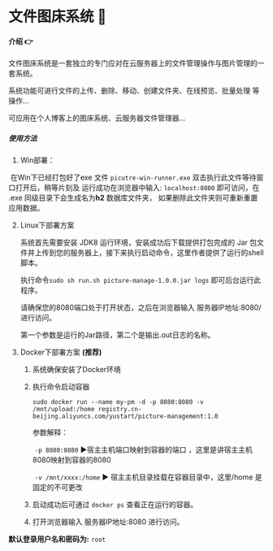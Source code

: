 # 文件图床系统 :kiss:

#### 介绍​ :point_right:

文件图床系统是一套独立的专门应对在云服务器上的文件管理操作与图片管理的一套系统。

系统功能可进行文件的上传、删除、移动、创建文件夹、在线预览、批量处理 等操作...

可应用在个人博客上的图床系统、云服务器文件管理器...



##### 使用方法

1.  Win部署：

   ​	在Win下已经打包好了exe 文件 ``picutre-win-runner.exe`` 双击执行此文件等待窗口打开后，稍等片刻及	运行成功在浏览器中输入: ``localhost:8080`` 即可访问，在 .exe 同级目录下会生成名为**h2** 数据库文件夹，	如果删除此文件夹则可重新重置应用数据。



2. Linux下部署方案

   系统首先需要安装 JDK8 运行环境，安装成功后下载提供打包完成的 Jar 包文件并上传到您的服务器上，接下来执行启动命令，这里作者提供了运行的shell脚本。

   执行命令``sudo sh run.sh picture-manage-1.0.0.jar logs`` 即可后台运行此程序。

   请确保您的8080端口处于打开状态，之后在浏览器输入  服务器IP地址:8080/  进行访问。

   第一个参数是运行的Jar路径，第二个是输出.out日志的名称。
   



3. Docker下部署方案 **(推荐)**  

   1. 系统确保安装了Docker环境

   2. 执行命令启动容器

      ````shell
      sudo docker run --name my-pm -d -p 8080:8080 -v /mnt/upload:/home registry.cn-beijing.aliyuncs.com/yustart/picture-management:1.0
      ````

      参数解释：

      ​	``-p 8080:8080`` :arrow_forward:宿主主机端口映射到容器的端口 ，这里是讲宿主主机8080映射到容器的8080

      ​	``-v /mnt/xxxx:/home``  :arrow_forward: 宿主主机目录挂载在容器目录中，这里/home 是固定的不可更改

   3. 启动成功后可通过 ``docker ps`` 查看正在运行的容器。

   4. 打开浏览器输入 服务器IP地址:8080 进行访问。


 **默认登录用户名和密码为:** ``root``

